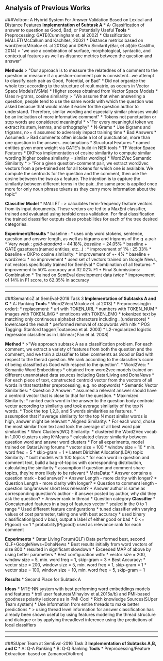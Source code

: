 ## Analysis of Previous Works

###Voltron: A Hybrid System For Answer Validation Based on Lexical and Distance Features
**Implementation of Subtask A**
	* A: Classification of answer to question as Good, Bad, or Potentially Useful
**Tools**
	* Preprocessing: GATE(Cunningham et. al 2002)
	* Classification: MALLET(McCallum and Kachites, 2002)
	* Distance metrics based on word2vec(Mikolov et. al 2013a) and DKPro Similarity(Bar, et al)(de Castilho, 2014)
		> "we use a combination of surface, morphological, syntactic, and contextual features as well as distance metrics between the question and answer"

**Methods**
	> "Our approach is to measure the relatednes of a comment to the question or measure if a question-comment pair is consistent...we attempt to classify each pair as Good, Potential, or Bad"
	* Did not organize the whole text according to the structure of reult matrix, as occurs in Vector Space Models(VSMs)
		* Higher scores obtained from Vector Space Models
	* Uses n-grams, cosine similarity
		> "We assume that when answering a question, people tend to use the same words with which the question was asked becasue that would make it easier for the question author to understand. Therefore, similar wording and especially similar phrases would be an indication of more informative comment"
	* Tokens not punctuation or stop words are considered meaningful
	* >"For every meaningful token we extract its stem, lemma, and orthography"
	* N-Grams
		* Use bigrams and trigrams, n>= 4 assumed to adversely impact training time
	* Bad Answers
		* Assumed:
			> Bad comments often include a lot of punctuation, more than one question in the answer...exclamations
	* Structural Features
		* named entities given more weight via GATE's build-in NER tools
	* TF Vector Space Features
		* DKPros implementation of cosine similarity to compute similar wording(higher cosine similarity = similar wording)
	* Word2Vec Semantic Similarity
		* > "For a given question-comment pair, we extract word2vec vectors from a pre-trained set for all tokens for which one is available. We compute the centroids for the question and the comment, then use the cosine between the two as a feature. The intention is to capture the similarity between different terms in the pair...the same proc is applied once more for only noun phrase tokens as they carry more information about the topic"

**Classifier Model**
	* MALLET : 
		> calculates term-frequency feature vectors from its input documents. These vectors are fed to a MaxEnt classifier, trained and evaluated using tenfold cross validation. For final classification the trained classsifier outputs class probabilities for each of the tree desired categories.

**Experiment/Results**
	* baseline :
		* uses only word stokens, sentence, question and answer length, as well as bigrams and trigrams of the q-a pair
		* Very weak : *gold-standard* = 44.18%, *baseline* = 24.05%
	* baseline + GATE gazetteers(named entities, etc...) :
		* improvement of 1% : 25.33%
	* baseline + DKPro cosine similarity:
		* improvement of +- 4%
	* baseline + word2vec:
	 	* no improvement
	 	* used set of vectors trained on Google News, not vectors specifically trained for SemEval
	* Combination of all features:
		* improvement to 50% accuracy and 32.02% F1
	* Final Submissions: Combination
		* Trained on SemEval development data *twice*
		* improvement of 14% in F1 score, to 62.35% in accuracy

***

***

###SemanticZ at SemEval-2016 Task 3
**Implementation of Subtasks A and C**
	* A: Ranking
**Tools**
	* Word2Vec(Mikolov et. al 2013)
	* Preprocessing(in order):
		* replacement:
			* url with TOKEN_URL
			* numbers with TOKEN_NUM
			* images with TOKEN_IMG
			* emoticons with TOKEN_EMO
		* tokenized text by matching only continuous alphabet characters including _(underscore)
		* lowercased the result
		* performed removal of stopwords with nltk
	* POS Tagging: Stanford tagger(Toutanova et al. 2003)
	* L2-regularized logistic regression classifier as in Liblinear( Fan et al. 2008)

**Method**
	* >"We approach subtask A as a classification problem. For each comment, we extract a variety of features from both the question and the comment, and we train a classifier to label comments as Good or Bad with respect to the therad question. We rank according to the classifier's score of being classified as Good with respect to the question".
	* Word2Vec:
		* Semantic Word Embeddings
			* obtained from word2vec models trained on different unannotated data sources including QatarLiving and DohaNews
			* For each piece of text, constructed centroid vector from the vectors of all words in that text(after preprocessing, e.g. no stopwords)
		* Semantic Vector Similarities:
			* Question 2 Answer:
				* assumed a relevant answer should have a centroid vector that is close to that for the question.
			* Maximized Similarity:
				* ranked each word in the answer to the question body centroid vector according to similarity and took average similarity of the top N words. 
				* Took the top 1,2,3, and 5 words similarities as features. 
				* assumption that if average similarity for the top N most similar words is high, answer might be relevant
			* Aligned Similarity:
				* For each word, chose the most similar from text and took the average of all best word pair similarities
		* Word Clusters(WC) Similarity:
			* clustered the Word2Vec vocab in 1,000 clusters using K-Means
			* calculated cluster similarity between question word and answer word clusters
			* For all experiments, model trained on QatarLiving forums
				* vector size = 100
				* window size = 10
				* min. word freq = 5
				* skip-gram = 1
		* Latent Dirichlet Allocation(LDA) topic Similarity:
			* built models with 100 topics
			* for each word in question and comment text, build a bag-of-topics with corresponding distribution, calculating the similarity
			* assumption if question and comment share topics, they're more likely to be relevant
		* MetaData: 
			* Answer contains a question mark - bad answer?
			* Answer Length - more clarity with longer?
			* Question Length - more clarity with longer?
			* Question to comment length - question long/answer short less relevant?
			* Answer author is same as corresponding question's author - if answer posted by author, why did they ask the question?
			* Answer rank in thread
			* Question category
**Classifier**
	* Concatenated features in a bag of features vector
		* scaled in the 0 to 1 range
	* Used different feature configurations
	* tuned classifier with varying values of cost parameter, taking one with best accuracy
	* used binary classification(good v bad), output a label of either good or bad
		* 0 <= P(good) <= 1
	* probability(P(good)) used as relevance rank for each comment

**Experiments** 
	* Qatar Living Forum(QLF) Data performed best, second QLF+GoogleNews+DohaNews
	* Best results initially from word vectors of size 800
		* resulted in significant slowdown
	* Exceeded MAP of above by using better parameters
		* Best configuration with:
			* vector size = 200, window size = 5, min. word freq = 1, skip-gram = 3
	* Best Accuracy:
			* vector size = 200, window size = 5, min. word freq = 1, skip-gram = 1
			* vector size = 100, window size = 10, min. word freq = 5, skip-gram = 1
	
**Results**
	* Second Place for Subtask A

**Ideas**
	* MTE-NN system with best performing word embeddings models and features
	* troll user features(Mihaylov et al.2015a/b) and PMI-based goodness polarity lexicons as in PMI-Cool
	* Rich knowledge Sources(SUper Team system)
	* Use information from entire threads to make better predictions
		* > using thread level information for answer classification has already been shown useful by using features modeling the thread structure and dialogue or by applying threadlevel inference using the predictions of local classifiers

***

***
###SUper Team at SemEval-2016 Task 3
**Implementation of Subtasks A,B, and C**
	* A: Q-A Ranking
	* B: Q-Q Ranking 
**Tools**
	* Preprocessing/Feature Extraction: based on Zamanov(Voltron)





